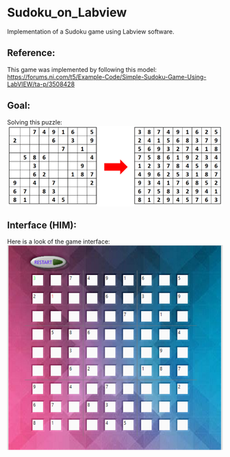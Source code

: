 # Sudoku_on_Labview
Implementation of a Sudoku game using Labview software.

## Reference:
This game was implemented by following this model: 
<https://forums.ni.com/t5/Example-Code/Simple-Sudoku-Game-Using-LabVIEW/ta-p/3508428>

## Goal:
Solving this puzzle:
![Sudoku image](image/sudoku.png) 

## Interface (HIM):
Here is a look of the game interface:
![HIM](image/IHM.png) 
